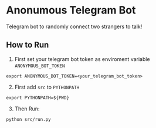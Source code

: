 # Anonumous Telegram Bot

Telegram bot to randomly connect two strangers to talk!

## How to Run
1. First set your telegram bot token as enviroment variable `ANONYMOUS_BOT_TOKEN`
```
export ANONYMOUS_BOT_TOKEN=<your_telegram_bot_token>
```
2. First add `src` to `PYTHONPATH`
```
export PYTHONPATH=${PWD}
```
3. Then Run:
```
python src/run.py
```